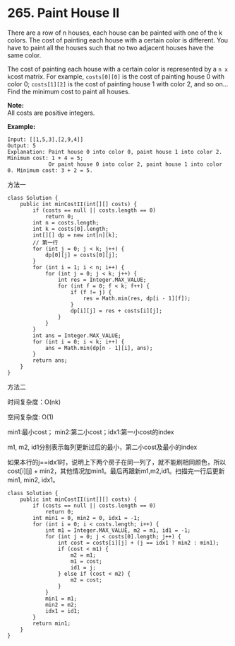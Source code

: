 # 265. Paint House II

There are a row of n houses, each house can be painted with one of the k colors. The cost of painting each house with a certain color is different. You have to paint all the houses such that no two adjacent houses have the same color.

The cost of painting each house with a certain color is represented by a `n x k`cost matrix. For example, `costs[0][0]` is the cost of painting house 0 with color 0; `costs[1][2]` is the cost of painting house 1 with color 2, and so on... Find the minimum cost to paint all houses.

**Note:**  
All costs are positive integers.

**Example:**

```text
Input: [[1,5,3],[2,9,4]]
Output: 5
Explanation: Paint house 0 into color 0, paint house 1 into color 2. Minimum cost: 1 + 4 = 5; 
             Or paint house 0 into color 2, paint house 1 into color 0. Minimum cost: 3 + 2 = 5. 
```

方法一

```text
class Solution {
    public int minCostII(int[][] costs) {
        if (costs == null || costs.length == 0)
            return 0;
        int n = costs.length;
        int k = costs[0].length;
        int[][] dp = new int[n][k];
        // 第一行
        for (int j = 0; j < k; j++) {
            dp[0][j] = costs[0][j];
        }
        for (int i = 1; i < n; i++) {
            for (int j = 0; j < k; j++) {
                int res = Integer.MAX_VALUE;
                for (int f = 0; f < k; f++) {
                    if (f != j) {
                        res = Math.min(res, dp[i - 1][f]);
                    }
                    dp[i][j] = res + costs[i][j];
                }
            }
        }
        int ans = Integer.MAX_VALUE;
        for (int i = 0; i < k; i++) {
            ans = Math.min(dp[n - 1][i], ans);
        }
        return ans;
    }
}
```

方法二

时间复杂度：O\(nk\)

空间复杂度:   O\(1\)

min1:最小cost； min2:第二小cost；idx1:第一小cost的index

m1, m2, id1分别表示每列更新过后的最小，第二小cost及最小的index

如果本行的j==idx1时，说明上下两个房子在同一列了，就不能刷相同颜色，所以cost\[i\]\[j\] + min2，其他情况加min1。最后再跟新m1,m2,id1。扫描完一行后更新min1, min2, idx1。

```text
class Solution {
    public int minCostII(int[][] costs) {
        if (costs == null || costs.length == 0) 
            return 0;
        int min1 = 0, min2 = 0, idx1 = -1;
        for (int i = 0; i < costs.length; i++) {
            int m1 = Integer.MAX_VALUE, m2 = m1, id1 = -1;
            for (int j = 0; j < costs[0].length; j++) {
                int cost = costs[i][j] + (j == idx1 ? min2 : min1);
                if (cost < m1) {
                    m2 = m1;
                    m1 = cost;
                    id1 = j;
                } else if (cost < m2) {
                    m2 = cost;
                }
            }
            min1 = m1;
            min2 = m2;
            idx1 = id1;
        }
        return min1;
    }
}
```

